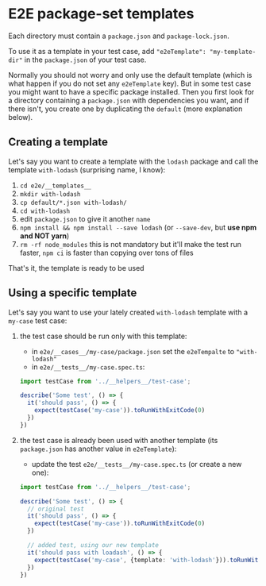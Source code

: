# E2E package-set templates

Each directory must contain a `package.json` and `package-lock.json`.

To use it as a template in your test case, add `"e2eTemplate": "my-template-dir"` in the `package.json` of your test case.

Normally you should not worry and only use the default template (which is what happen if you do not set any `e2eTemplate` key). But in some test case you might want to have a specific package installed. Then you first look for a directory containing a `package.json` with dependencies you want, and if there isn't, you create one by duplicating the `default` (more explanation below).

## Creating a template

Let's say you want to create a template with the `lodash` package and call the template `with-lodash` (surprising name, I know):

1. `cd e2e/__templates__`
2. `mkdir with-lodash`
3. `cp default/*.json with-lodash/`
4. `cd with-lodash`
5. edit `package.json` to give it another `name`
6. `npm install && npm install --save lodash` (or `--save-dev`, but **use npm and NOT yarn**)
7. `rm -rf node_modules` this is not mandatory but it'll make the test run faster, `npm ci` is faster than copying over tons of files

That's it, the template is ready to be used


## Using a specific template

Let's say you want to use your lately created `with-lodash` template with a `my-case` test case:

1. the test case should be run only with this template:

    - in `e2e/__cases__/my-case/package.json` set the `e2eTempalte` to `"with-lodash"`
    - in `e2e/__tests__/my-case.spec.ts`:

    ```ts
    import testCase from '../__helpers__/test-case';

    describe('Some test', () => {
      it('should pass', () => {
        expect(testCase('my-case')).toRunWithExitCode(0)
      })
    })
    ```

2. the test case is already been used with another template (its `package.json` has another value in `e2eTemplate`):

    - update the test `e2e/__tests__/my-case.spec.ts` (or create a new one):

    ```ts
    import testCase from '../__helpers__/test-case';

    describe('Some test', () => {
      // original test  
      it('should pass', () => {
        expect(testCase('my-case')).toRunWithExitCode(0)
      })

      // added test, using our new template
      it('should pass with loadash', () => {
        expect(testCase('my-case', {template: 'with-lodash'})).toRunWithExitCode(0)
      })
    })
    ```
